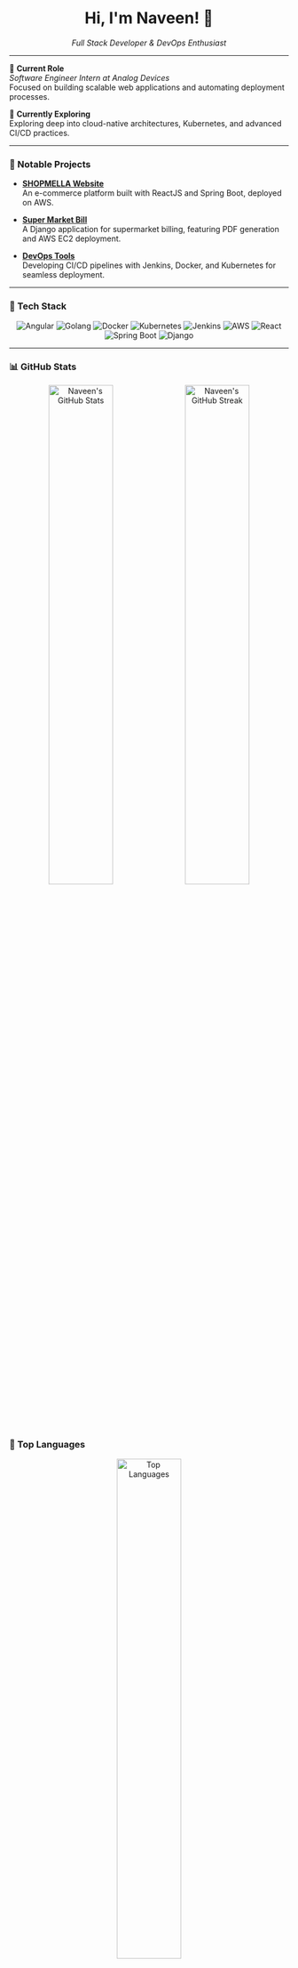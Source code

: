 <div align="center">
  <h1>Hi, I'm Naveen! 👋</h1>
  <p><em>Full Stack Developer & DevOps Enthusiast</em></p>
</div>

---

🔭 **Current Role**  
*Software Engineer Intern at Analog Devices*  
Focused on building scalable web applications and automating deployment processes.

🌱 **Currently Exploring**  
Exploring deep into cloud-native architectures, Kubernetes, and advanced CI/CD practices.

---

### 🌟 Notable Projects

- **[SHOPMELLA Website](https://github.com/naveen5655/SHOPMELLA)**  
  An e-commerce platform built with ReactJS and Spring Boot, deployed on AWS.

- **[Super Market Bill](https://github.com/naveen5655/Super-Market)**  
  A Django application for supermarket billing, featuring PDF generation and AWS EC2 deployment.

- **[DevOps Tools](https://github.com/naveen5655/angular_devops)**  
  Developing CI/CD pipelines with Jenkins, Docker, and Kubernetes for seamless deployment.

---

### 🔧 Tech Stack

<div align="center">
  <img src="https://img.shields.io/badge/Angular-DD0031?style=for-the-badge&logo=angular&logoColor=white" alt="Angular"/>
  <img src="https://img.shields.io/badge/Golang-00ADD8?style=for-the-badge&logo=go&logoColor=white" alt="Golang"/>
  <img src="https://img.shields.io/badge/Docker-2496ED?style=for-the-badge&logo=docker&logoColor=white" alt="Docker"/>
  <img src="https://img.shields.io/badge/Kubernetes-326CE5?style=for-the-badge&logo=kubernetes&logoColor=white" alt="Kubernetes"/>
  <img src="https://img.shields.io/badge/Jenkins-D24939?style=for-the-badge&logo=jenkins&logoColor=white" alt="Jenkins"/>
  <img src="https://img.shields.io/badge/AWS-232F3E?style=for-the-badge&logo=amazon-aws&logoColor=white" alt="AWS"/>
  <img src="https://img.shields.io/badge/React-61DAFB?style=for-the-badge&logo=react&logoColor=white" alt="React"/>
  <img src="https://img.shields.io/badge/Spring%20Boot-6DB33F?style=for-the-badge&logo=spring-boot&logoColor=white" alt="Spring Boot"/>
  <img src="https://img.shields.io/badge/Django-092E20?style=for-the-badge&logo=django&logoColor=white" alt="Django"/>
</div>

---

### 📊 GitHub Stats

<div align="center">
  <img src="https://github-readme-stats.vercel.app/api?username=naveen5655&show_icons=true&theme=radical" alt="Naveen's GitHub Stats" width="48%"/>
  <img src="https://github-readme-streak-stats.herokuapp.com/?user=naveen5655&theme=radical" alt="Naveen's GitHub Streak" width="48%"/>
</div>

### 🌟 Top Languages

<div align="center">
  <img src="https://github-readme-stats.vercel.app/api/top-langs/?username=naveen5655&layout=compact&theme=radical" alt="Top Languages" width="48%"/>
</div>

---

### 🏆 Achievements

- **4-Star** Competitive Programmer on CodeChef with 1000+ problems solved.
- Published an **IEEE Paper** on Jenkins automation.

---

### 💼 Professional Experience

**Software Engineer Intern**  
*Analog Devices*  
*May 2023 - May 2024* | *Bengaluru, India*

- Developed a web application using **Angular** and **Golang** to manage Jenkins controllers, reducing 90% of support tickets.
- Completed 120+ JIRA tickets and authored project documentation on Confluence.
- Optimized Docker image size by 97% using multi-stage builds, resulting in faster deployments and enhanced resource efficiency.
- Created Jenkins shared libraries to streamline CI/CD pipelines.
- Deployed applications on **Kubernetes** for secure global accessibility.

---

### 📫 Connect with Me

- **Email**: [naveenbadisa2708@gmail.com](mailto:naveenbadisa2708@gmail.com)  
- **LinkedIn**: [badisanaveen](https://linkedin.com/in/badisanaveen)  
- **GitHub**: [naveen5655](https://github.com/naveen5655)  

---
